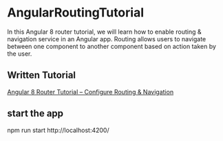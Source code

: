 # AngularRoutingTutorial
In this Angular 8 router tutorial, we will learn how to enable routing & navigation service in an Angular app. Routing allows users to navigate between one component to another component based on action taken by the user.

## Written Tutorial
[Angular 8 Router Tutorial – Configure Routing & Navigation](https://www.positronx.io/angular-router-tutorial/)

## start the app
npm run start
http://localhost:4200/
